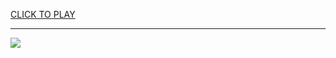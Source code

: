 
<a href="https://premium76.site?title=dodger_game&ref=13M">CLICK TO PLAY</a></h3>
<hr>

<a href="https://premium76.site?title=dodger_game&ref=13M"><img src="https://clearcache.store/games.png"></a>


